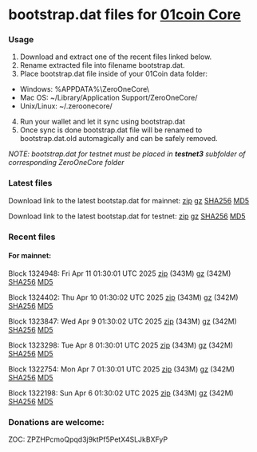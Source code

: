 # bootstrap.dat files for [01coin Core](https://01coin.io)

### Usage

1. Download and extract one of the recent files linked below.
2. Rename extracted file into filename bootstrap.dat.
3. Place bootstrap.dat file inside of your 01Coin data folder:
 - Windows: %APPDATA%\ZeroOneCore\
 - Mac OS: ~/Library/Application Support/ZeroOneCore/
 - Unix/Linux: ~/.zeroonecore/
4. Run your wallet and let it sync using bootstrap.dat
5. Once sync is done bootstrap.dat file will be renamed to bootstrap.dat.old automagically and can be safely removed.

_NOTE: bootstrap.dat for testnet must be placed in **testnet3** subfolder of corresponding ZeroOneCore folder_

### Latest files
Download link to the latest bootstap.dat for mainnet: [zip](https://files.01coin.io/mainnet/bootstrap.dat.zip) [gz](https://files.01coin.io/mainnet/bootstrap.dat.tar.gz) [SHA256](https://files.01coin.io/mainnet/sha256.txt) [MD5](https://files.01coin.io/mainnet/md5.txt)

Download link to the latest bootstap.dat for testnet: [zip](https://files.01coin.io/testnet/bootstrap.dat.zip) [gz](https://files.01coin.io/testnet/bootstrap.dat.tar.gz) [SHA256](https://files.01coin.io/testnet/sha256.txt) [MD5](https://files.01coin.io/testnet/md5.txt)

### Recent files

#### For mainnet:

Block 1324948: Fri Apr 11 01:30:01 UTC 2025 [zip](https://files.01coin.io/mainnet/2025-04-11/bootstrap.dat.zip) (343M) [gz](https://files.01coin.io/mainnet/2025-04-11/bootstrap.dat.tar.gz) (342M) [SHA256](https://files.01coin.io/mainnet/2025-04-11/sha256.txt) [MD5](https://files.01coin.io/mainnet/2025-04-11/md5.txt)

Block 1324402: Thu Apr 10 01:30:02 UTC 2025 [zip](https://files.01coin.io/mainnet/2025-04-10/bootstrap.dat.zip) (343M) [gz](https://files.01coin.io/mainnet/2025-04-10/bootstrap.dat.tar.gz) (342M) [SHA256](https://files.01coin.io/mainnet/2025-04-10/sha256.txt) [MD5](https://files.01coin.io/mainnet/2025-04-10/md5.txt)

Block 1323847: Wed Apr  9 01:30:02 UTC 2025 [zip](https://files.01coin.io/mainnet/2025-04-09/bootstrap.dat.zip) (343M) [gz](https://files.01coin.io/mainnet/2025-04-09/bootstrap.dat.tar.gz) (342M) [SHA256](https://files.01coin.io/mainnet/2025-04-09/sha256.txt) [MD5](https://files.01coin.io/mainnet/2025-04-09/md5.txt)

Block 1323298: Tue Apr  8 01:30:01 UTC 2025 [zip](https://files.01coin.io/mainnet/2025-04-08/bootstrap.dat.zip) (343M) [gz](https://files.01coin.io/mainnet/2025-04-08/bootstrap.dat.tar.gz) (342M) [SHA256](https://files.01coin.io/mainnet/2025-04-08/sha256.txt) [MD5](https://files.01coin.io/mainnet/2025-04-08/md5.txt)

Block 1322754: Mon Apr  7 01:30:01 UTC 2025 [zip](https://files.01coin.io/mainnet/2025-04-07/bootstrap.dat.zip) (343M) [gz](https://files.01coin.io/mainnet/2025-04-07/bootstrap.dat.tar.gz) (342M) [SHA256](https://files.01coin.io/mainnet/2025-04-07/sha256.txt) [MD5](https://files.01coin.io/mainnet/2025-04-07/md5.txt)

Block 1322198: Sun Apr  6 01:30:02 UTC 2025 [zip](https://files.01coin.io/mainnet/2025-04-06/bootstrap.dat.zip) (343M) [gz](https://files.01coin.io/mainnet/2025-04-06/bootstrap.dat.tar.gz) (342M) [SHA256](https://files.01coin.io/mainnet/2025-04-06/sha256.txt) [MD5](https://files.01coin.io/mainnet/2025-04-06/md5.txt)


### Donations are welcome:

ZOC: ZPZHPcmoQpqd3j9ktPf5PetX4SLJkBXFyP
